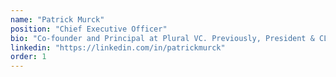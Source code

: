 ```yaml
---
name: "Patrick Murck"
position: "Chief Executive Officer"
bio: "Co-founder and Principal at Plural VC. Previously, President & CLO at Transparent Systems, Special Counsel at Cooley LLP, and co-founder of Bitcoin Foundation."
linkedin: "https://linkedin.com/in/patrickmurck"
order: 1
---
```

